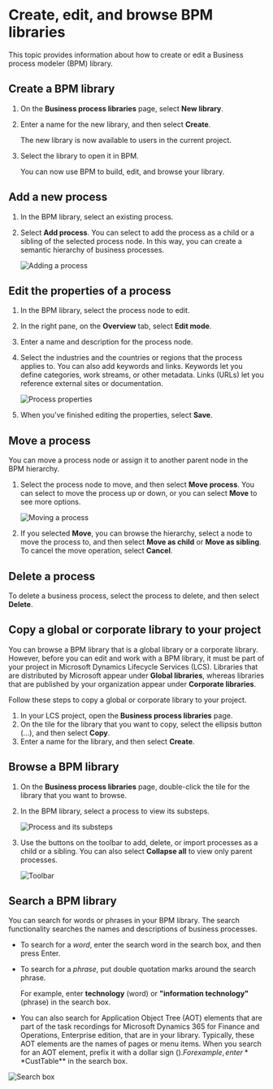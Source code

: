 # Create, edit, and browse BPM libraries

This topic provides information about how to create or edit a Business process modeler (BPM) library.

## Create a BPM library

1. On the **Business process libraries** page, select **New library**.
2. Enter a name for the new library, and then select **Create**.

    The new library is now available to users in the current project.

3. Select the library to open it in BPM.

    You can now use BPM to build, edit, and browse your library.

## Add a new process

1. In the BPM library, select an existing process.
2. Select **Add process**. You can select to add the process as a child or a sibling of the selected process node. In this way, you can create a semantic hierarchy of business processes.

    ![Adding a process](https://github.com/ntecklu/Dynamics-365-Operations/blob/nahva-bpm-overview/dev-itpro/lifecycle-services/media/NEWBPM_BlogPost06.png "Add process")

## Edit the properties of a process

1. In the BPM library, select the process node to edit.
2. In the right pane, on the **Overview** tab, select **Edit mode**.
3. Enter a name and description for the process node.
4. Select the industries and the countries or regions that the process applies to. You can also add keywords and links. Keywords let you define categories, work streams, or other metadata. Links (URLs) let you reference external sites or documentation.

    ![Process properties](https://github.com/ntecklu/Dynamics-365-Operations/blob/nahva-bpm-overview/dev-itpro/lifecycle-services/media/NEWBPM_BlogPost08-194x300.png "Process details")

5. When you've finished editing the properties, select **Save**.

## Move a process

You can move a process node or assign it to another parent node in the BPM hierarchy.

1. Select the process node to move, and then select **Move process**. You can select to move the process up or down, or you can select **Move** to see more options.

    ![Moving a process](https://github.com/ntecklu/Dynamics-365-Operations/blob/nahva-bpm-overview/dev-itpro/lifecycle-services/media/NEWBPM_BlogPost09.png "Move process")

2. If you selected **Move**, you can browse the hierarchy, select a node to move the process to, and then select **Move as child** or **Move as sibling**. To cancel the move operation, select **Cancel**.

## Delete a process

To delete a business process, select the process to delete, and then select **Delete**.

## Copy a global or corporate library to your project

You can browse a BPM library that is a global library or a corporate library. However, before you can edit and work with a BPM library, it must be part of your project in Microsoft Dynamics Lifecycle Services (LCS). Libraries that are distributed by Microsoft appear under **Global libraries**, whereas libraries that are published by your organization appear under **Corporate libraries**.

Follow these steps to copy a global or corporate library to your project.

1. In your LCS project, open the **Business process libraries** page.
2. On the tile for the library that you want to copy, select the ellipsis button (…), and then select **Copy**.
3. Enter a name for the library, and then select **Create**.

## Browse a BPM library

1. On the **Business process libraries** page, double-click the tile for the library that you want to browse.
2. In the BPM library, select a process to view its substeps.

    ![Process and its substeps](https://github.com/ntecklu/Dynamics-365-Operations/blob/nahva-bpm-overview/dev-itpro/lifecycle-services/media/2.PNG "Process and its substeps")

3. Use the buttons on the toolbar to add, delete, or import processes as a child or a sibling. You can also select **Collapse all** to view only parent processes. 

    ![Toolbar](https://github.com/ntecklu/Dynamics-365-Operations/blob/nahva-bpm-overview/dev-itpro/lifecycle-services/media/3.PNG "Toolbar")

## Search a BPM library

You can search for words or phrases in your BPM library. The search functionality searches the names and descriptions of business processes.

- To search for a _word_, enter the search word in the search box, and then press Enter.
- To search for a _phrase_, put double quotation marks around the search phrase.

    For example, enter **technology** (word) or **"information technology"** (phrase) in the search box.

- You can also search for Application Object Tree (AOT) elements that are part of the task recordings for Microsoft Dynamics 365 for Finance and Operations, Enterprise edition, that are in your library. Typically, these AOT elements are the names of pages or menu items. When you search for an AOT element, prefix it with a dollar sign ($). For example, enter **$CustTable** in the search box.

![Search box](https://github.com/ntecklu/Dynamics-365-Operations/blob/nahva-bpm-overview/dev-itpro/lifecycle-services/media/searching.png "Search box")

